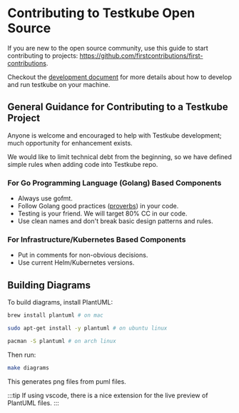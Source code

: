 # Contributing to Testkube Open Source

If you are new to the open source community, use this guide to start contributing to projects:
<https://github.com/firstcontributions/first-contributions>.

Checkout the [development document](development/index.md) for more details about how to develop and run testkube on your machine.

## General Guidance for Contributing to a Testkube Project

Anyone is welcome and encouraged to help with Testkube development; much opportunity for enhancement exists.

We would like to limit technical debt from the beginning, so we have defined simple rules when adding code into Testkube repo.

### For Go Programming Language (Golang) Based Components

- Always use gofmt.
- Follow Golang good practices ([proverbs](https://go-proverbs.github.io/)) in your code.
- Testing is your friend. We will target 80% CC in our code.
- Use clean names and don't break basic design patterns and rules.

### For Infrastructure/Kubernetes Based Components

- Put in comments for non-obvious decisions.
- Use current Helm/Kubernetes versions.

## Building Diagrams

To build diagrams, install PlantUML:

```sh
brew install plantuml # on mac
```

```sh
sudo apt-get install -y plantuml # on ubuntu linux 
```

```sh
pacman -S plantuml # on arch linux
```

Then run:

```sh
make diagrams
```

This generates png files from puml files.

:::tip
If using vscode, there is a nice extension for the live preview of PlantUML files. 
::: 
